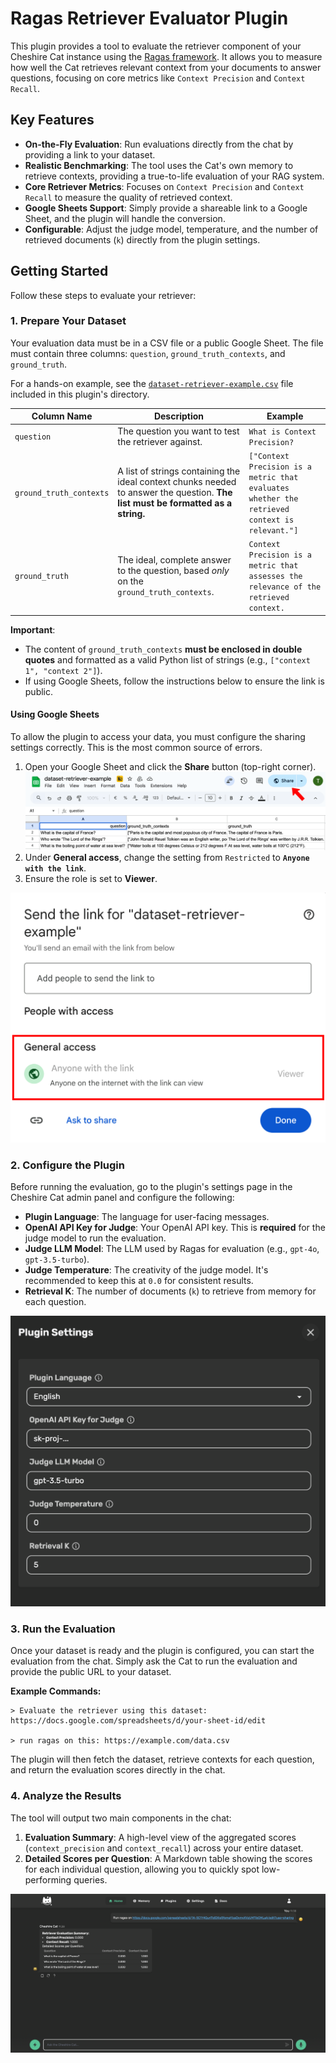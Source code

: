 # Ragas Retriever Evaluator Plugin

This plugin provides a tool to evaluate the retriever component of your Cheshire Cat instance using the [Ragas framework](https://docs.ragas.io/). It allows you to measure how well the Cat retrieves relevant context from your documents to answer questions, focusing on core metrics like `Context Precision` and `Context Recall`.

## Key Features

- **On-the-Fly Evaluation**: Run evaluations directly from the chat by providing a link to your dataset.
- **Realistic Benchmarking**: The tool uses the Cat's own memory to retrieve contexts, providing a true-to-life evaluation of your RAG system.
- **Core Retriever Metrics**: Focuses on `Context Precision` and `Context Recall` to measure the quality of retrieved context.
- **Google Sheets Support**: Simply provide a shareable link to a Google Sheet, and the plugin will handle the conversion.
- **Configurable**: Adjust the judge model, temperature, and the number of retrieved documents (`k`) directly from the plugin settings.

## Getting Started

Follow these steps to evaluate your retriever:

### 1. Prepare Your Dataset

Your evaluation data must be in a CSV file or a public Google Sheet. The file must contain three columns: `question`, `ground_truth_contexts`, and `ground_truth`.

For a hands-on example, see the [`dataset-retriever-example.csv`](dataset-retriever-example.csv) file included in this plugin's directory.

| Column Name             | Description                                                                                                                                                    | Example                                                                                    |
|-------------------------|----------------------------------------------------------------------------------------------------------------------------------------------------------------|--------------------------------------------------------------------------------------------|
| `question`              | The question you want to test the retriever against.                                                                                                           | `What is Context Precision?`                                                               |
| `ground_truth_contexts` | A list of strings containing the ideal context chunks needed to answer the question. **The list must be formatted as a string.**                                | `["Context Precision is a metric that evaluates whether the retrieved context is relevant."]` |
| `ground_truth`          | The ideal, complete answer to the question, based *only* on the `ground_truth_contexts`.                                                                       | `Context Precision is a metric that assesses the relevance of the retrieved context.`      |

**Important**:
- The content of `ground_truth_contexts` **must be enclosed in double quotes** and formatted as a valid Python list of strings (e.g., `["context 1", "context 2"]`).
- If using Google Sheets, follow the instructions below to ensure the link is public.

#### Using Google Sheets
To allow the plugin to access your data, you must configure the sharing settings correctly. This is the most common source of errors.

1.  Open your Google Sheet and click the **Share** button (top-right corner).
   ![Example Google Sheet](assets/google-sheet.png)
2.  Under **General access**, change the setting from `Restricted` to **`Anyone with the link`**.
3.  Ensure the role is set to **Viewer**.

![How to share a Google Sheet](assets/google-sheet-sharing.png)

### 2. Configure the Plugin

Before running the evaluation, go to the plugin's settings page in the Cheshire Cat admin panel and configure the following:

- **Plugin Language**: The language for user-facing messages.
- **OpenAI API Key for Judge**: Your OpenAI API key. This is **required** for the judge model to run the evaluation.
- **Judge LLM Model**: The LLM used by Ragas for evaluation (e.g., `gpt-4o`, `gpt-3.5-turbo`).
- **Judge Temperature**: The creativity of the judge model. It's recommended to keep this at `0.0` for consistent results.
- **Retrieval K**: The number of documents (`k`) to retrieve from memory for each question.

![Plugin Settings](assets/ragas-settings.png)

### 3. Run the Evaluation

Once your dataset is ready and the plugin is configured, you can start the evaluation from the chat. Simply ask the Cat to run the evaluation and provide the public URL to your dataset.

**Example Commands:**
```
> Evaluate the retriever using this dataset: https://docs.google.com/spreadsheets/d/your-sheet-id/edit

> run ragas on this: https://example.com/data.csv
```

The plugin will then fetch the dataset, retrieve contexts for each question, and return the evaluation scores directly in the chat.

### 4. Analyze the Results

The tool will output two main components in the chat:

1.  **Evaluation Summary**: A high-level view of the aggregated scores (`context_precision` and `context_recall`) across your entire dataset.
2.  **Detailed Scores per Question**: A Markdown table showing the scores for each individual question, allowing you to quickly spot low-performing queries.

![Evaluation Report](assets/ragas-report.png) 